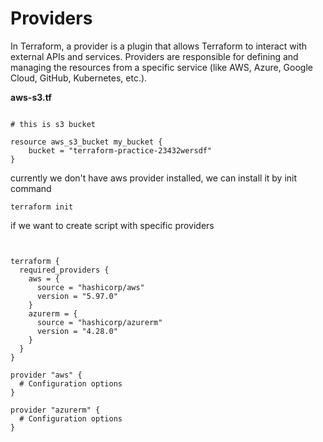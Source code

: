 # Providers

In Terraform, a provider is a plugin that allows Terraform to interact with external APIs and services. Providers are responsible for defining and managing the resources from a specific service (like AWS, Azure, Google Cloud, GitHub, Kubernetes, etc.).

**aws-s3.tf**
<pre><code>
# this is s3 bucket

resource aws_s3_bucket my_bucket {
	bucket = "terraform-practice-23432wersdf"
}
</code></pre>

currently we don't have aws provider installed, we can install it by init command
<pre><code>terraform init</code></pre>

if we want to create script with specific providers
<pre><code>

terraform {
  required_providers {
    aws = {
      source = "hashicorp/aws"
      version = "5.97.0"
    }
    azurerm = {
      source = "hashicorp/azurerm"
      version = "4.28.0"
    }
  }
}

provider "aws" {
  # Configuration options
}

provider "azurerm" {
  # Configuration options
}
</code></pre>

